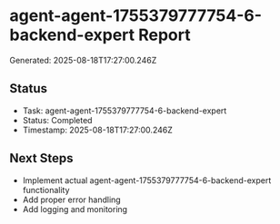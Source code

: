 # agent-agent-1755379777754-6-backend-expert Report

Generated: 2025-08-18T17:27:00.246Z

## Status
- Task: agent-agent-1755379777754-6-backend-expert
- Status: Completed
- Timestamp: 2025-08-18T17:27:00.246Z

## Next Steps
- Implement actual agent-agent-1755379777754-6-backend-expert functionality
- Add proper error handling
- Add logging and monitoring
